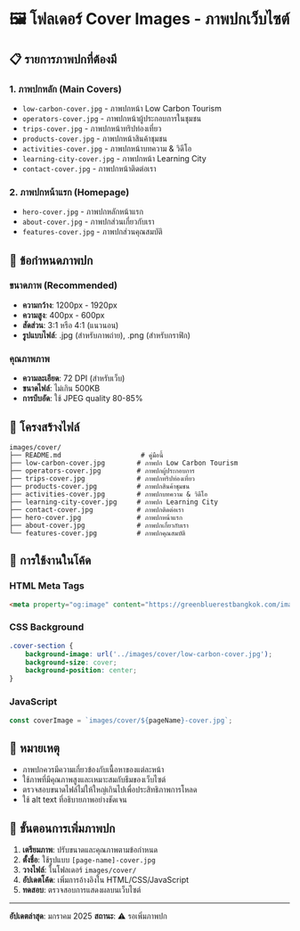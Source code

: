 # 🖼️ โฟลเดอร์ Cover Images - ภาพปกเว็บไซต์

## 📋 **รายการภาพปกที่ต้องมี**

### **1. ภาพปกหลัก (Main Covers)**
- `low-carbon-cover.jpg` - ภาพปกหน้า Low Carbon Tourism
- `operators-cover.jpg` - ภาพปกหน้าผู้ประกอบการในชุมชน
- `trips-cover.jpg` - ภาพปกหน้าทริปท่องเที่ยว
- `products-cover.jpg` - ภาพปกหน้าสินค้าชุมชน
- `activities-cover.jpg` - ภาพปกหน้าบทความ & วิดีโอ
- `learning-city-cover.jpg` - ภาพปกหน้า Learning City
- `contact-cover.jpg` - ภาพปกหน้าติดต่อเรา

### **2. ภาพปกหน้าแรก (Homepage)**
- `hero-cover.jpg` - ภาพปกหลักหน้าแรก
- `about-cover.jpg` - ภาพปกส่วนเกี่ยวกับเรา
- `features-cover.jpg` - ภาพปกส่วนคุณสมบัติ

## 🎯 **ข้อกำหนดภาพปก**

### **ขนาดภาพ (Recommended)**
- **ความกว้าง**: 1200px - 1920px
- **ความสูง**: 400px - 600px
- **สัดส่วน**: 3:1 หรือ 4:1 (แนวนอน)
- **รูปแบบไฟล์**: .jpg (สำหรับภาพถ่าย), .png (สำหรับกราฟิก)

### **คุณภาพภาพ**
- **ความละเอียด**: 72 DPI (สำหรับเว็บ)
- **ขนาดไฟล์**: ไม่เกิน 500KB
- **การบีบอัด**: ใช้ JPEG quality 80-85%

## 📁 **โครงสร้างไฟล์**

```
images/cover/
├── README.md                    # คู่มือนี้
├── low-carbon-cover.jpg        # ภาพปก Low Carbon Tourism
├── operators-cover.jpg         # ภาพปกผู้ประกอบการ
├── trips-cover.jpg             # ภาพปกทริปท่องเที่ยว
├── products-cover.jpg          # ภาพปกสินค้าชุมชน
├── activities-cover.jpg        # ภาพปกบทความ & วิดีโอ
├── learning-city-cover.jpg     # ภาพปก Learning City
├── contact-cover.jpg           # ภาพปกติดต่อเรา
├── hero-cover.jpg              # ภาพปกหน้าแรก
├── about-cover.jpg             # ภาพปกเกี่ยวกับเรา
└── features-cover.jpg          # ภาพปกคุณสมบัติ
```

## 🔧 **การใช้งานในโค้ด**

### **HTML Meta Tags**
```html
<meta property="og:image" content="https://greenbluerestbangkok.com/images/cover/low-carbon-cover.jpg">
```

### **CSS Background**
```css
.cover-section {
    background-image: url('../images/cover/low-carbon-cover.jpg');
    background-size: cover;
    background-position: center;
}
```

### **JavaScript**
```javascript
const coverImage = `images/cover/${pageName}-cover.jpg`;
```

## 📝 **หมายเหตุ**

- ภาพปกควรมีความเกี่ยวข้องกับเนื้อหาของแต่ละหน้า
- ใช้ภาพที่มีคุณภาพสูงและเหมาะสมกับธีมของเว็บไซต์
- ตรวจสอบขนาดไฟล์ไม่ให้ใหญ่เกินไปเพื่อประสิทธิภาพการโหลด
- ใช้ alt text ที่อธิบายภาพอย่างชัดเจน

## 🚀 **ขั้นตอนการเพิ่มภาพปก**

1. **เตรียมภาพ**: ปรับขนาดและคุณภาพตามข้อกำหนด
2. **ตั้งชื่อ**: ใช้รูปแบบ `[page-name]-cover.jpg`
3. **วางไฟล์**: ในโฟลเดอร์ `images/cover/`
4. **อัปเดตโค้ด**: เพิ่มการอ้างอิงใน HTML/CSS/JavaScript
5. **ทดสอบ**: ตรวจสอบการแสดงผลบนเว็บไซต์

---

**อัปเดตล่าสุด**: มกราคม 2025
**สถานะ**: ⚠️ รอเพิ่มภาพปก
